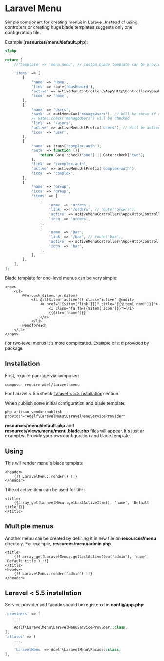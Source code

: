 # Laravel Menu

Simple component for creating menus in Laravel. Instead of using controllers or creating huge blade templates suggests only one configuration file.

Example (**resources/menu/default.php**):

```php
<?php

return [
    //'template' => 'menu.menu', // custom blade template can be provided here

    'items' => [
        [
            'name' => 'Home',
            'link' => route('dashboard'),
            'active' => activeMenuController(\App\Http\Controllers\DashboardController::class),
            'icon' => 'home',
        ],
        [
            'name' => 'Users',
            'auth' => authMenuCan('manageUsers'), // Will be shown if user "can" 'manageUsers'.
            // Gate::check('manageUsers') will be checked
            'link' => '/users',
            'active' => activeMenuUrlPrefix('users'), // Will be active for all '/users*' URL's
            'icon' => 'user',
        ],
        [
            'name' => trans('complex.auth'),
            'auth' => function (){
                return Gate::check('one') || Gate::check('two');
            },
            'link' => '/complex-auth',
            'active' => activeMenuUrlPrefix('complex-auth'),
            'icon' => 'complex',
        ],
        [
            'name' => 'Group',
            'icon' => 'group',
            'items' => [
                [
                    'name' => 'Orders',
                    'link' => '/orders', // route('orders'),
                    'active' => activeMenuController(\App\Http\Controllers\OrdersController::class),
                    'icon' => 'orders',
                ],
                [
                    'name' => 'Bar',
                    'link' => '/bar', // route('bar'),
                    'active' => activeMenuController(\App\Http\Controllers\BarController::class),
                    'icon' => 'bar',
                ],
            ],
        ],
    ],
];
```

Blade template for one-level menus can be very simple:
```blade
<nav>
    <ul>
        @foreach($items as $item)
            <li @if($item['active']) class="active" @endif>
                <a href="{{$item['link']}}" title="{{$item['name']}}">
                    <i class="fa fa-{{$item['icon']}}"></i>
                    {{$item['name']}}
                </a>
            </li>
        @endforeach
    </ul>
</nav>
```

For two-level menus it's more complicated. Example of it is provided by package.

## Installation
First, require package via composer:
```
composer require adel/laravel-menu
```

For Laravel < 5.5 check [Laravel < 5.5 installation](#laravel--55-installation) section.

When publish some initial configuration and blade template:
```
php artisan vendor:publish --provider="Adelf\LaravelMenu\LaravelMenuServiceProvider"
```
**resources/menu/default.php** and **resources/views/menu/menu.blade.php** files will appear. It's just an examples. Provide your own configuration and blade template.

## Using
This will render menu's blade template
```blade
<header>
    {!! LaravelMenu::render() !!}
</header>
```

Title of active item can be used for title:
```blade
<title>
    {{array_get(LaravelMenu::getLastActiveItem(), 'name', 'Default title')}}
</title>
```

## Multiple menus
Another menu can be created by defining it in new file on **resources/menu** directory. For example, **resources/menu/admin.php**

```blade
<title> 
    {!! array_get(LaravelMenu::getLastActiveItem('admin'), 'name', 'Default title') !!}
</title>
<header>
    {!! LaravelMenu::render('admin') !!}
</header>
```

## Laravel < 5.5 installation

Service provider and facade should be registered in **config/app.php**:
```php
'providers' => [
    ...
    
    Adelf\LaravelMenu\LaravelMenuServiceProvider::class,
],
'aliases' => [
    ...,

    'LaravelMenu' => Adelf\LaravelMenu\Facade::class,
],
```